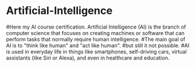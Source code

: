 # Artificial-Intelligence
#Here my AI course certification.
Artificial Intelligence (AI) is the branch of computer science that focuses on creating machines or software that can perform tasks that normally require human intelligence.
#The main goal of AI is to "think like human" and "act like human".
#but still it not possible.
#AI is used in everyday life in things like smartphones, self-driving cars, virtual assistants (like Siri or Alexa), and even in healthcare and education.
